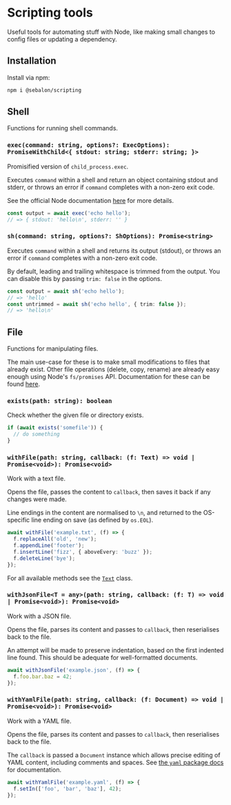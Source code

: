 # Scripting tools

Useful tools for automating stuff with Node, like making small changes to config files or updating a dependency.

## Installation

Install via npm:

```sh
npm i @sebalon/scripting
```

## Shell

Functions for running shell commands.

### `exec(command: string, options?: ExecOptions): PromiseWithChild<{ stdout: string; stderr: string; }>`

Promisified version of `child_process.exec`.

Executes `command` within a shell and return an object containing stdout and stderr, or throws an error if `command` completes with a non-zero exit code.

See the official Node documentation [here](https://nodejs.org/api/child_process.html#child_processexeccommand-options-callback) for more details.

```ts
const output = await exec('echo hello');
// => { stdout: 'hello\n', stderr: '' }
```

### `sh(command: string, options?: ShOptions): Promise<string>`

Executes `command` within a shell and returns its output (stdout), or throws an error if `command` completes with a non-zero exit code.

By default, leading and trailing whitespace is trimmed from the output. You can disable this by passing `trim: false` in the options.

```ts
const output = await sh('echo hello');
// => 'hello'
const untrimmed = await sh('echo hello', { trim: false });
// => 'hello\n'
```

## File

Functions for manipulating files.

The main use-case for these is to make small modifications to files that already exist. Other file operations (delete, copy, rename) are already easy enough using Node's `fs/promises` API. Documentation for these can be found [here](https://nodejs.org/api/fs.html#promises-api).

### `exists(path: string): boolean`

Check whether the given file or directory exists.

```ts
if (await exists('somefile')) {
  // do something
}
```

### `withFile(path: string, callback: (f: Text) => void | Promise<void>): Promise<void>`

Work with a text file.

Opens the file, passes the content to `callback`, then saves it back if any changes were made.

Line endings in the content are normalised to `\n`, and returned to the OS-specific line ending on save (as defined by `os.EOL`).

```ts
await withFile('example.txt', (f) => {
  f.replaceAll('old', 'new');
  f.appendLine('footer');
  f.insertLine('fizz', { aboveEvery: 'buzz' });
  f.deleteLine('bye');
});
```

For all available methods see the [`Text`](src/text.ts) class.

### `withJsonFile<T = any>(path: string, callback: (f: T) => void | Promise<void>): Promise<void>`

Work with a JSON file.

Opens the file, parses its content and passes to `callback`, then reserialises back to the file.

An attempt will be made to preserve indentation, based on the first indented line found. This should be adequate for well-formatted documents.

```ts
await withJsonFile('example.json', (f) => {
  f.foo.bar.baz = 42;
});
```

### `withYamlFile(path: string, callback: (f: Document) => void | Promise<void>): Promise<void>`

Work with a YAML file.

Opens the file, parses its content and passes to `callback`, then reserialises back to the file.

The `callback` is passed a `Document` instance which allows precise editing of YAML content, including comments and spaces. See [the `yaml` package docs](https://eemeli.org/yaml/#documents) for documentation.

```ts
await withYamlFile('example.yaml', (f) => {
  f.setIn(['foo', 'bar', 'baz'], 42);
});
```
